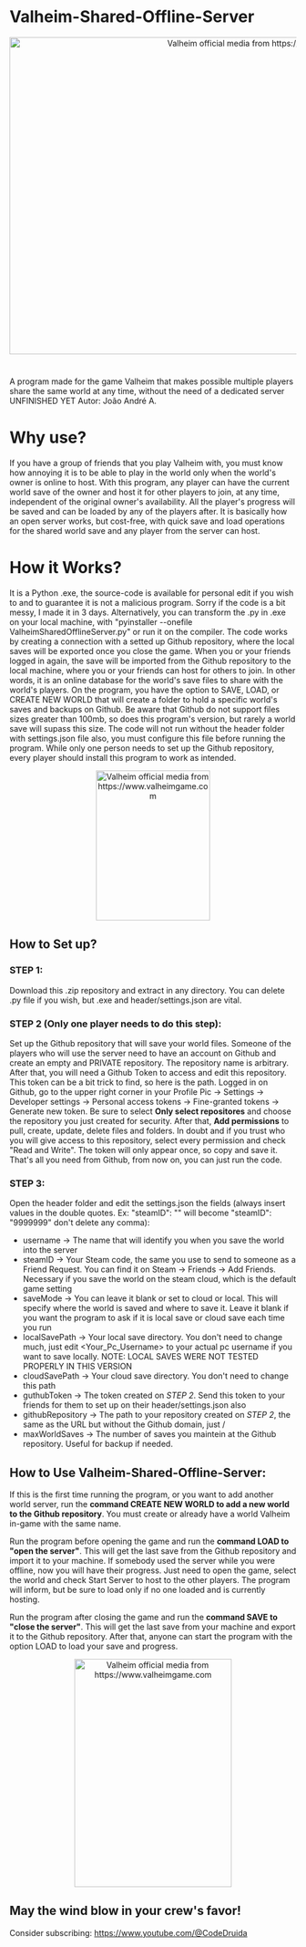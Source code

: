 # Valheim-Shared-Offline-Server
<p align="center"><img src="https://img2.storyblok.com/fit-in/1920x1080/f/157036/6000x3337/61023ec07d/skepp.jpg" alt="Valheim official media from https://www.valheimgame.com/pt/#media" width="1000" height="556"/></p>

# 
A program made for the game Valheim that makes possible multiple players share the same world at any time, without the need of a dedicated server  UNFINISHED YET
Autor: João André A.
# Why use?
If you have a group of friends that you play Valheim with, you must know how annoying it is to be able to play in the world only when the world's owner is online to host. With this program, any player can have the current world save of the owner and host it for other players to join, at any time, independent of the original owner's availability. All the player's progress will be saved and can be loaded by any of the players after. It is basically how an open server works, but cost-free, with quick save and load operations for the shared world save and any player from the server can host.

# How it Works?
It is a Python .exe, the source-code is available for personal edit if you wish to and to guarantee it is not a malicious program. Sorry if the code is a bit messy, I made it in 3 days. Alternatively, you can transform the .py in .exe on your local machine, with "pyinstaller --onefile ValheimSharedOfflineServer.py" or run it on the compiler. The code works by creating a connection with a setted up Github repository, where the local saves will be exported once you close the game. When you or your friends logged in again, the save will be imported from the Github repository to the local machine, where you or your friends can host for others to join. In other words, it is an online database for the world's save files to share with the world's players. On the program, you have the option to SAVE, LOAD, or CREATE NEW WORLD that will create a folder to hold a specific world's saves and backups on Github. Be aware that Github do not support files sizes greater than 100mb, so does this program's version, but rarely a world save will supass this size. The code will not run without the header folder with settings.json file also, you must configure this file before running the program. While only one person needs to set up the Github repository, every player should install this program to work as intended.
<p align="center"><img src="https://img2.storyblok.com/fit-in/1000x1000/f/157036/802x1054/9da9082a5f/reeds.png" alt="Valheim official media from https://www.valheimgame.com" width="200" height="263"/></p>

## How to Set up?
### STEP 1: 
Download this .zip repository and extract in any directory. You can delete .py file if you wish, but .exe and header/settings.json are vital. 

### STEP 2 (Only one player needs to do this step): 
Set up the Github repository that will save your world files. Someone of the players who will use the server need to have an account on Github and create an empty and PRIVATE repository. The repository name is arbitrary. After that, you will need a Github Token to access and edit this repository. This token can be a bit trick to find, so here is the path. Logged in on Github, go to the upper right corner in your Profile Pic -> Settings -> Developer settings -> Personal access tokens -> Fine-granted tokens -> Generate new token. Be sure to select **Only select repositores** and choose the repository you just created for security. After that, **Add permissions** to pull, create, update, delete files and folders. In doubt and if you trust who you will give access to this repository, select every permission and check "Read and Write". The token will only appear once, so copy and save it. That's all you need from Github, from now on, you can just run the code.

### STEP 3: 
Open the header folder and edit the settings.json the fields (always insert values in the double quotes. Ex: "steamID": "" will become "steamID": "9999999" don't delete any comma):
  - username -> The name that will identify you when you save the world into the server
  - steamID -> Your Steam code, the same you use to send to someone as a Friend Request. You can find it on Steam -> Friends -> Add Friends. Necessary if you save the world on the steam cloud, which is the default game setting 
  - saveMode -> You can leave it blank or set to cloud or local. This will specify where the world is saved and where to save it. Leave it blank if you want the program to ask if it is local save or cloud save each time you run
  - localSavePath -> Your local save directory. You don't need to change much, just edit <Your_Pc_Username> to your actual pc username if you want to save locally. NOTE: LOCAL SAVES WERE NOT TESTED PROPERLY IN THIS VERSION
  - cloudSavePath -> Your cloud save directory. You don't need to change this path
  - guthubToken -> The token created on *STEP 2*. Send this token to your friends for them to set up on their header/settings.json also
  - githubRepository -> The path to your repository created on *STEP 2*, the same as the URL but without the Github domain, just <GithubProfileName>/<GithubRepositoryName>
  - maxWorldSaves -> The number of saves you maintein at the Github repository. Useful for backup if needed.

## How to Use Valheim-Shared-Offline-Server:
If this is the first time running the program, or you want to add another world server, run the **command CREATE NEW WORLD to add a new world to the Github repository**. You must create or already have a world Valheim in-game with the same name.

Run the program before opening the game and run the **command LOAD to "open the server"**. This will get the last save from the Github repository and import it to your machine. If somebody used the server while you were offline, now you will have their progress. Just need to open the game, select the world and check Start Server to host to the other players. The program will inform, but be sure to load only if no one loaded and is currently hosting.

Run the program after closing the game and run the **command SAVE to "close the server"**. This will get the last save from your machine and export it to the Github repository. After that, anyone can start the program with the option LOAD to load your save and progress.

<p align="center"><img src="https://img2.storyblok.com/fit-in/1000x1000/f/157036/552x800/322109d551/build-2.png" alt="Valheim official media from https://www.valheimgame.com" width="276" height="400"/></p>

## May the wind blow in your crew's favor!
Consider subscribing: https://www.youtube.com/@CodeDruida
